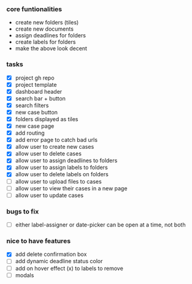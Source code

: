 ### core funtionalities
- create new folders (tiles)
- create new documents
- assign deadlines for folders
- create labels for folders
- make the above look decent

### tasks
- [x] project gh repo
- [x] project template
- [x] dashboard header
- [x] search bar + button
- [x] search filters
- [x] new case button
- [x] folders displayed as tiles
- [x] new case page
- [x] add routing
- [x] add error page to catch bad urls
- [x] allow user to create new cases
- [x] allow user to delete cases
- [x] allow user to assign deadlines to folders
- [x] allow user to assign labels to folders
- [x] allow user to delete labels on folders
- [ ] allow user to upload files to cases
- [ ] allow user to view their cases in a new page
- [ ] allow user to update cases

### bugs to fix
- [ ] either label-assigner or date-picker can be open at a time, not both

### nice to have features
- [x] add delete confirmation box
- [ ] add dynamic deadline status color
- [ ] add on hover effect (x) to labels to remove
- [ ] modals